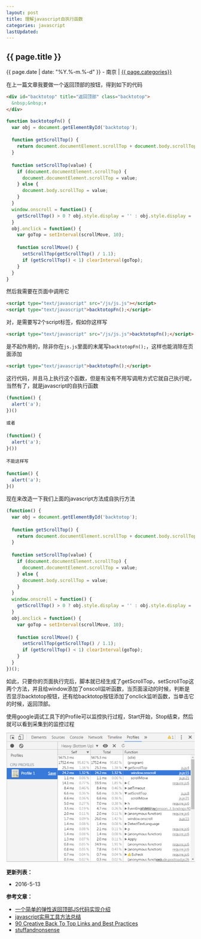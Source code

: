 ```yaml
---
layout: post
title: 理解javascript自执行函数
categories: javascript
lastUpdated: 
---
```


## {{ page.title }}

{{ page.date | date: "%Y.%-m.%-d" }} - 南京 | <a href="/archive#{{ page.categories }}">{{ page.categories}}</a>

在上一篇文章我要做一个返回顶部的按钮，得到如下的代码

```html
<div id="backtotop" title="返回顶部" class="backtotop">
  &nbsp;&nbsp;↑
</div>
```

```javascript
function backtotopFn() {
  var obj = document.getElementById('backtotop');

  function getScrollTop() {
    return document.documentElement.scrollTop + document.body.scrollTop;
  }

  function setScrollTop(value) {
    if (document.documentElement.scrollTop) {
      document.documentElement.scrollTop = value;
    } else {
      document.body.scrollTop = value;
    }
  }
  window.onscroll = function() {
    getScrollTop() > 0 ? obj.style.display = '' : obj.style.display = 'none';
  }
  obj.onclick = function() {
    var goTop = setInterval(scrollMove, 10);

    function scrollMove() {
      setScrollTop(getScrollTop() / 1.1);
      if (getScrollTop() < 1) clearInterval(goTop);
    }
  }
}
```

然后我需要在页面中调用它

```html
<script type="text/javascript" src="/js/js.js"></script>
<script type="text/javascript">backtotopFn();</script>
```

对，是需要写2个script标签，假如你这样写

```html
<script type="text/javascript" src="/js/js.js">backtotopFn();</script>
```

是不起作用的，除非你在`js.js`里面的末尾写`backtotopFn();`，这样也能消除在页面添加

```html
<script type="text/javascript">backtotopFn();</script>
```

这行代码，并且马上执行这个函数，但是有没有不用写调用方式它就自己执行呢，当然有了，就是javascript的自执行函数

```javascript
(function() {
  alert('a');
})()

或者

(function() {
  alert('a');
}())

不能这样写

function() {
  alert('a');
}()
```

现在来改造一下我们上面的javascript方法成自执行方法

```javascript
(function() {
  var obj = document.getElementById('backtotop');

  function getScrollTop() {
    return document.documentElement.scrollTop + document.body.scrollTop;
  }

  function setScrollTop(value) {
    if (document.documentElement.scrollTop) {
      document.documentElement.scrollTop = value;
    } else {
      document.body.scrollTop = value;
    }
  }
  window.onscroll = function() {
    getScrollTop() > 0 ? obj.style.display = '' : obj.style.display = 'none';
  }
  obj.onclick = function() {
    var goTop = setInterval(scrollMove, 10);

    function scrollMove() {
      setScrollTop(getScrollTop() / 1.1);
      if (getScrollTop() < 1) clearInterval(goTop);
    }
  }
})();
```

如此，只要你的页面执行完后，脚本就已经生成了getScrollTop，setScrollTop这两个方法，并且给window添加了onscoll监听函数，当页面滚动的时候，判断是否显示backtotop按钮，还有给backtotop按钮添加了onclick监听函数，当单击它的时候，返回顶部。

使用google调试工具下的Profile可以监控执行过程，Start开始，Stop结束，然后就可以看到采集到的监控过程

![GoogleProfile](/images/GoogleProfile.png)

**更新列表：**

* 2016-5-13



**参考文章：**

* [一个简单的弹性返回顶部JS代码实现介绍][1]
* [javascript实用工具方法总结][2]
* [90 Creative Back To Top Links and Best Practices][3]
* [stuffandnonsense][4]


[1]: http://www.jb51.net/article/38228.htm
[2]: http://dreamoftch.iteye.com/blog/1958446
[3]: http://www.instantshift.com/2009/07/14/90-creative-back-to-top-links-and-best-practices/
[4]: https://stuffandnonsense.co.uk/
